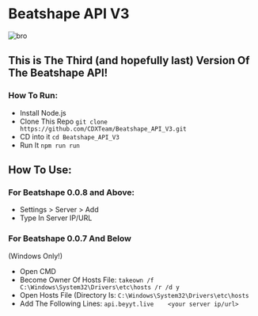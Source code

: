 # Beatshape API V3
![bro](https://cdn.bycrxhit.de/assets/beatshape/banner.png)

## This is The Third (and hopefully last) Version Of The Beatshape API!

### How To Run:

- Install Node.js
- Clone This Repo `git clone https://github.com/CDXTeam/Beatshape_API_V3.git`
- CD into it `cd Beatshape_API_V3`
- Run It `npm run run`

## How To Use:
### For Beatshape 0.0.8 and Above:
- Settings > Server > Add
- Type In Server IP/URL

### For Beatshape 0.0.7 And Below
(Windows Only!)
- Open CMD
- Become Owner Of Hosts File: `takeown /f C:\Windows\System32\Drivers\etc\hosts /r /d y`
- Open Hosts File (Directory Is: `C:\Windows\System32\Drivers\etc\hosts`
- Add The Following Lines: `api.beyyt.live    <your server ip/url>`
